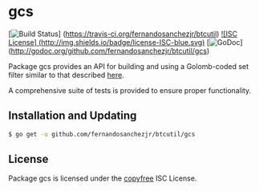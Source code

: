gcs
==========

[![Build Status](http://img.shields.io/travis/fernandosanchezjr/btcutil.svg)]
(https://travis-ci.org/fernandosanchezjr/btcutil) [![ISC License]
(http://img.shields.io/badge/license-ISC-blue.svg)](http://copyfree.org)
[![GoDoc](https://godoc.org/github.com/fernandosanchezjr/btcutil/gcs?status.png)]
(http://godoc.org/github.com/fernandosanchezjr/btcutil/gcs)

Package gcs provides an API for building and using a Golomb-coded set filter
similar to that described [here](http://giovanni.bajo.it/post/47119962313/golomb-coded-sets-smaller-than-bloom-filters).

A comprehensive suite of tests is provided to ensure proper functionality.

## Installation and Updating

```bash
$ go get -u github.com/fernandosanchezjr/btcutil/gcs
```

## License

Package gcs is licensed under the [copyfree](http://copyfree.org) ISC
License.
